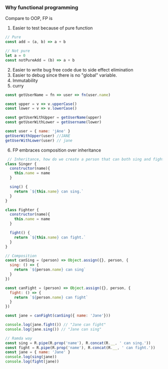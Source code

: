 ### Why functional programming
Compare to  OOP, FP is
1. Easier to test because of pure function

```js
// Pure
const add = (a, b) => a + b

// Not pure
let a = 0
const notPureAdd = (b) => a + b
```

2. Easier to write bug free code due to side effect elimination
3. Easier to debug since there is no "global" variable.
4. Immutability
5. curry
```js
const getUserName = fn => user => fn(user.name)

const upper = v => v.upperCase()
const lower = v => v.lowerCase()

const getUserWithUpper = getUserName(upper) 
const getUserWithLower = getUsername(lower)

const user = { name: 'jAne' }
getUserWithUpper(user) //JANE
getUserWithLower(user) // jane
```
6. FP embraces composition over inheritance

```js
 // Inheritance, how do we create a person that can both sing and fight without duplicate the code?
class Singer {
  constructor(name){
    this.name = name
  }

  sing() {
    return `${this.name} can sing.`
  }
}

class Fighter {
  constructor(name){
    this.name = name
  }

  fight() {
    return `${this.name} can fight.`
  }
}

// Composition
const canSing = (person) => Object.assign({}, person, {
  sing: () => {
    return `${person.name} can sing`
  }
})

const canFight = (person) => Object.assign({}, person, {
  fight: () => {
    return `${person.name} can fight`
  }
})

const jane = canFight(canSing({ name: 'Jane'}))

console.log(jane.fight()) // "Jane can fight"
console.log(jane.sing()) // "Jane can sing"
```


```js
// Ramda way
const sing = R.pipe(R.prop('name'), R.concat(R.__, ' can sing.'))
const fight = R.pipe(R.prop('name'), R.concat(R.__, ' can fight.'))
const jane = { name: 'Jane' }
console.log(sing(jane))
console.log(fight(jane))
```

